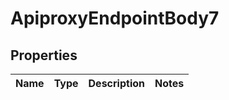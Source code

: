 # ApiproxyEndpointBody7

## Properties
Name | Type | Description | Notes
------------ | ------------- | ------------- | -------------
